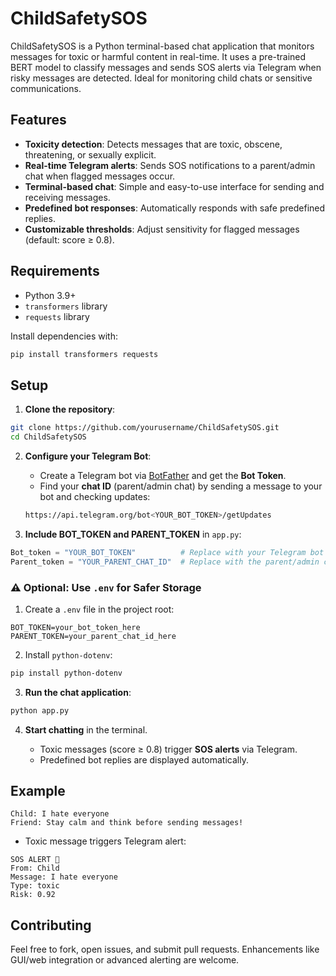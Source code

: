 # ChildSafetySOS

ChildSafetySOS is a Python terminal-based chat application that monitors messages for toxic or harmful content in real-time. It uses a pre-trained BERT model to classify messages and sends SOS alerts via Telegram when risky messages are detected. Ideal for monitoring child chats or sensitive communications.

## Features

* **Toxicity detection**: Detects messages that are toxic, obscene, threatening, or sexually explicit.
* **Real-time Telegram alerts**: Sends SOS notifications to a parent/admin chat when flagged messages occur.
* **Terminal-based chat**: Simple and easy-to-use interface for sending and receiving messages.
* **Predefined bot responses**: Automatically responds with safe predefined replies.
* **Customizable thresholds**: Adjust sensitivity for flagged messages (default: score ≥ 0.8).

## Requirements

* Python 3.9+
* `transformers` library
* `requests` library

Install dependencies with:

```bash
pip install transformers requests
```

## Setup

1. **Clone the repository**:

```bash
git clone https://github.com/yourusername/ChildSafetySOS.git
cd ChildSafetySOS
```

2. **Configure your Telegram Bot**:

   * Create a Telegram bot via [BotFather](https://t.me/BotFather) and get the **Bot Token**.
   * Find your **chat ID** (parent/admin chat) by sending a message to your bot and checking updates:

   ```bash
   https://api.telegram.org/bot<YOUR_BOT_TOKEN>/getUpdates
   ```

3. **Include BOT\_TOKEN and PARENT\_TOKEN** in `app.py`:

```python
Bot_token = "YOUR_BOT_TOKEN"          # Replace with your Telegram bot token
Parent_token = "YOUR_PARENT_CHAT_ID"  # Replace with the parent/admin chat ID
```

### ⚠️ Optional: Use `.env` for Safer Storage

1. Create a `.env` file in the project root:

```
BOT_TOKEN=your_bot_token_here
PARENT_TOKEN=your_parent_chat_id_here
```

2. Install `python-dotenv`:

```bash
pip install python-dotenv
```

3. **Run the chat application**:

```bash
python app.py
```

4. **Start chatting** in the terminal.

   * Toxic messages (score ≥ 0.8) trigger **SOS alerts** via Telegram.
   * Predefined bot replies are displayed automatically.

## Example

```
Child: I hate everyone
Friend: Stay calm and think before sending messages!
```

* Toxic message triggers Telegram alert:

```
SOS ALERT 🚨
From: Child
Message: I hate everyone
Type: toxic
Risk: 0.92
```

## Contributing

Feel free to fork, open issues, and submit pull requests.
Enhancements like GUI/web integration or advanced alerting are welcome.
